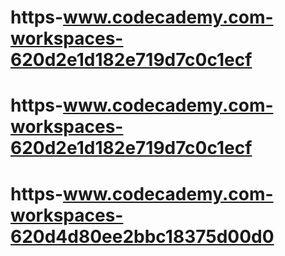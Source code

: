 # https-www.codecademy.com-workspaces-620d2e1d182e719d7c0c1ecf
# https-www.codecademy.com-workspaces-620d2e1d182e719d7c0c1ecf
# https-www.codecademy.com-workspaces-620d4d80ee2bbc18375d00d0
